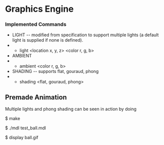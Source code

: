 # Graphics Engine
### Implemented Commands
* LIGHT -- modified from specification to support multiple lights (a default light is supplied if none is defined).
* * light <name> <location x, y, z> <color r, g, b>
* AMBIENT
* * ambient <color r, g, b>
* SHADING -- supports flat, gouraud, phong
* * shading <flat, gouraud, phong>

## Premade Animation
Multiple lights and phong shading can be seen in action by doing

$ make

$ ./mdl test_ball.mdl

$ display ball.gif
